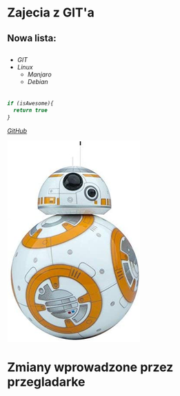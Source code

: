 # Zajecia z GIT'a

<h2>Nowa lista:<h2>
<h6>

* GIT
* Linux
  * Manjaro
  * Debian
<h6>

```javascript
if (isAwesome){
  return true
}
```

[GitHub](http://github.com)

![GitHub Logo](/bb8.jpg)

# Zmiany wprowadzone przez przegladarke
